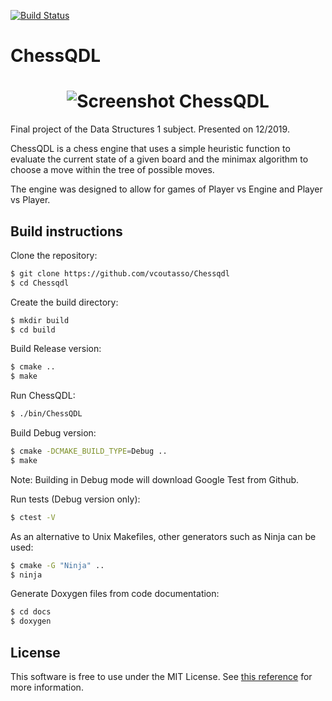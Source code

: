 [![Build Status](https://travis-ci.com/vcoutasso/Chessqdl.svg?branch=develop)](https://travis-ci.com/vcoutasso/Chessqdl)

# ChessQDL

<h1 align="center">
    <img alt="Screenshot ChessQDL" src="https://vcoutasso.com/assets/images/chess.png" />
</h1>

Final project of the Data Structures 1 subject. Presented on 12/2019.

ChessQDL is a chess engine that uses a simple heuristic function to evaluate the current state of a given board and the minimax algorithm to choose a move within the tree of possible moves.

The engine was designed to allow for games of Player vs Engine and Player vs Player.

## Build instructions

Clone the repository:

```sh
$ git clone https://github.com/vcoutasso/Chessqdl
$ cd Chessqdl
```

Create the build directory:

```sh
$ mkdir build
$ cd build
```

Build Release version:

```sh
$ cmake ..
$ make
```

Run ChessQDL:

```sh
$ ./bin/ChessQDL
```

Build Debug version:

```sh
$ cmake -DCMAKE_BUILD_TYPE=Debug ..
$ make
```

Note: Building in Debug mode will download Google Test from Github.

Run tests (Debug version only):

```sh
$ ctest -V
```

As an alternative to Unix Makefiles, other generators such as Ninja can be used:

```sh
$ cmake -G "Ninja" ..
$ ninja
```

Generate Doxygen files from code documentation:

```sh
$ cd docs
$ doxygen
```

## License

This software is free to use under the MIT License. See [this reference](https://choosealicense.com/licenses/mit/) for more information.

